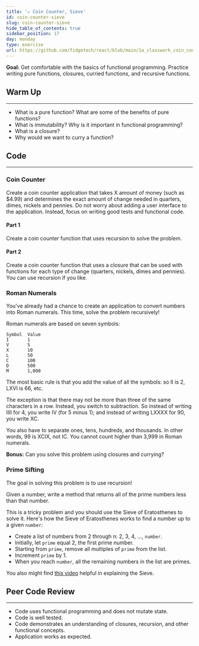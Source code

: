 ```yaml
---
title: '✏️ Coin Counter, Sieve'
id: coin-counter-sieve
slug: coin-counter-sieve
hide_table_of_contents: true
sidebar_position: 17
day: monday
type: exercise
url: https://github.com/fidgetech/react/blob/main/1a_classwork_coin_counter_sieve.md
---
```


**Goal:** Get comfortable with the basics of functional programming. Practice writing pure functions, closures, curried functions, and recursive functions.

## Warm Up
---

* What is a pure function? What are some of the benefits of pure functions?
* What is immutability? Why is it important in functional programming?
* What is a closure?
* Why would we want to curry a function?

## Code
---

### Coin Counter

Create a coin counter application that takes X amount of money (such as $4.99) and determines the exact amount of change needed in quarters, dimes, nickels and pennies. Do not worry about adding a user interface to the application. Instead, focus on writing good tests and functional code.

#### Part 1

Create a coin counter function that uses recursion to solve the problem.

#### Part 2

Create a coin counter function that uses a closure that can be used with functions for each type of change (quarters, nickels, dimes and pennies). You can use recursion if you like.

### Roman Numerals

You've already had a chance to create an application to convert numbers into Roman numerals. This time, solve the problem recursively!

Roman numerals are based on seven symbols:

```
Symbol  Value
I       1
V       5
X       10
L       50
C       100
D       500
M       1,000
```

The most basic rule is that you add the value of all the symbols: so II is 2, LXVI is 66, etc.

The exception is that there may not be more than three of the same characters in a row. Instead, you switch to subtraction. So instead of writing IIII for 4, you write IV (for 5 minus 1); and instead of writing LXXXX for 90, you write XC.

You also have to separate ones, tens, hundreds, and thousands. In other words, 99 is XCIX, not IC.  You cannot count higher than 3,999 in Roman numerals.

**Bonus:** Can you solve this problem using closures and currying?

### Prime Sifting

The goal in solving this problem is to use recursion!

Given a number, write a method that returns all of the prime numbers less than that number.

This is a tricky problem and you should use the Sieve of Eratosthenes to solve it. Here's how the Sieve of Eratosthenes works to find a number up to a given `number`:

* Create a list of numbers from 2 through n: 2, 3, 4, ..., `number`.
* Initially, let `prime` equal 2, the first prime number.
* Starting from `prime`, remove all multiples of `prime` from the list.
* Increment `prime` by 1.
* When you reach `number`, all the remaining numbers in the list are primes.

You also might find [this video](https://www.youtube.com/watch?v=V08g_lkKj6Q) helpful in explaining the Sieve.

## Peer Code Review
---

* Code uses functional programming and does not mutate state.
* Code is well tested.
* Code demonstrates an understanding of closures, recursion, and other functional concepts.
* Application works as expected.
